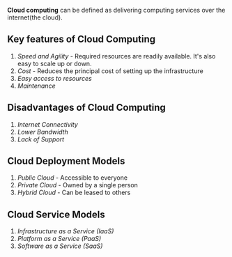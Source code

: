 **Cloud computing** can be defined as delivering computing services over the internet(the cloud).

## Key features of Cloud Computing
1. *Speed and Agility* - Required resources are readily available. It's also easy to scale up or down.
2. *Cost* - Reduces the principal cost of setting up the infrastructure 
3. *Easy access to resources*
4. *Maintenance* 
## Disadvantages of Cloud Computing
1. *Internet Connectivity*
2. *Lower Bandwidth*
3. *Lack of Support*
## Cloud Deployment Models
1. *Public Cloud* - Accessible to everyone
2. *Private Cloud* - Owned by a single person
3. *Hybrid Cloud* - Can be leased to others
## Cloud Service Models
1. *Infrastructure as a Service (IaaS)*
2. *Platform as a Service (PaaS)*
3. *Software as a Service (SaaS)*